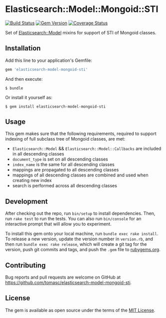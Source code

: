 # Elasticsearch::Model::Mongoid::STI

[![Build Status](https://travis-ci.org/tomasc/elasticsearch-model-mongoid-sti.svg)](https://travis-ci.org/tomasc/elasticsearch-model-mongoid-sti) [![Gem Version](https://badge.fury.io/rb/elasticsearch-model-mongoid-sti.svg)](http://badge.fury.io/rb/elasticsearch-model-mongoid-sti) [![Coverage Status](https://img.shields.io/coveralls/tomasc/elasticsearch-model-mongoid-sti.svg)](https://coveralls.io/r/tomasc/elasticsearch-model-mongoid-sti)

Set of [Elasticsearch::Model](https://github.com/elastic/elasticsearch-rails/tree/master/elasticsearch-model) mixins for support of STI of Mongoid classes.

## Installation

Add this line to your application's Gemfile:

```ruby
gem 'elasticsearch-model-mongoid-sti'
```

And then execute:

    $ bundle

Or install it yourself as:

    $ gem install elasticsearch-model-mongoid-sti

## Usage

This gem makes sure that the following requirements, required to support indexing of full subclass tree of Mongoid classes, are met:

* `Elasticsearch::Model` && `Elasticsearch::Model::Callbacks` are included in all descending classes
* `document_type` is set on all descending classes
* `index_name` is the same for all descending classes
* mappings are propagated to all descending classes
* mappings of all descending classes are combined and used when creating new index
* search is performed across all descending classes

## Development

After checking out the repo, run `bin/setup` to install dependencies. Then, run `rake test` to run the tests. You can also run `bin/console` for an interactive prompt that will allow you to experiment.

To install this gem onto your local machine, run `bundle exec rake install`. To release a new version, update the version number in `version.rb`, and then run `bundle exec rake release`, which will create a git tag for the version, push git commits and tags, and push the `.gem` file to [rubygems.org](https://rubygems.org).

## Contributing

Bug reports and pull requests are welcome on GitHub at https://github.com/tomasc/elasticsearch-model-mongoid-sti.


## License

The gem is available as open source under the terms of the [MIT License](http://opensource.org/licenses/MIT).
